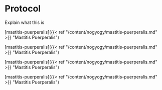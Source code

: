 # Protocol

Explain what this is

[mastitis-puerperalis]({{< ref "/content/nogyogy/mastitis-puerperalis.md" >}} "Mastitis Puerperalis")

[mastitis-puerperalis]({{< ref "/content/nogyogy/mastitis-puerperalis.md" >}} "Mastitis Puerperalis")

[mastitis-puerperalis]({{< ref "/content/nogyogy/mastitis-puerperalis.md" >}} "Mastitis Puerperalis")

[mastitis-puerperalis]({{< ref "/content/nogyogy/mastitis-puerperalis.md" >}} "Mastitis Puerperalis")
